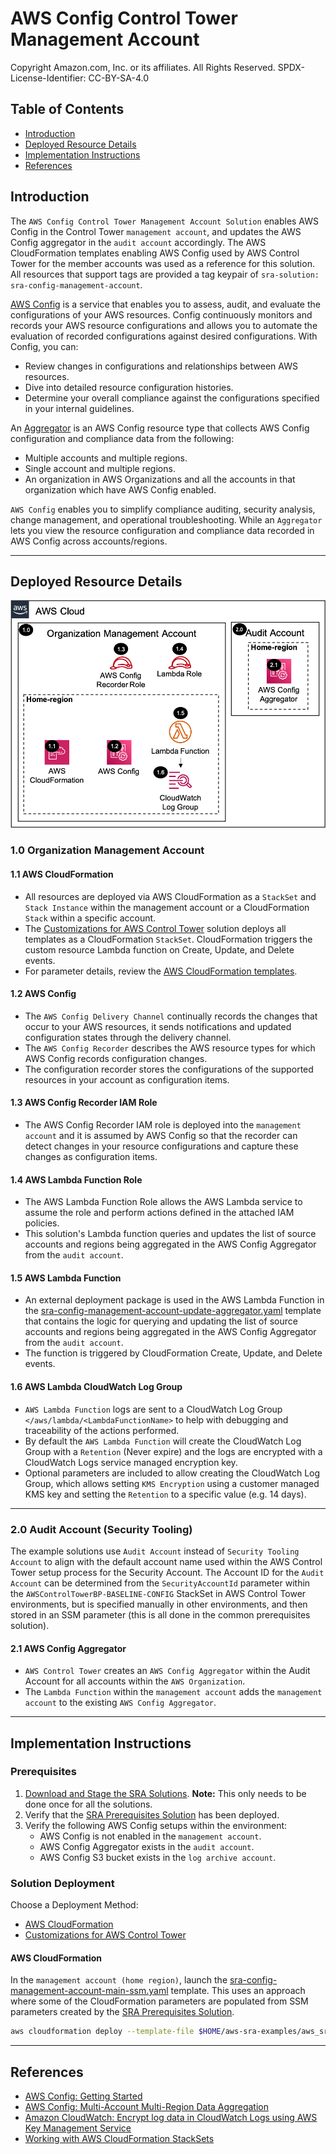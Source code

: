 # AWS Config Control Tower Management Account<!-- omit in toc -->

Copyright Amazon.com, Inc. or its affiliates. All Rights Reserved. SPDX-License-Identifier: CC-BY-SA-4.0

## Table of Contents<!-- omit in toc -->

- [Introduction](#introduction)
- [Deployed Resource Details](#deployed-resource-details)
- [Implementation Instructions](#implementation-instructions)
- [References](#references)

## Introduction

The `AWS Config Control Tower Management Account Solution` enables AWS Config in the Control Tower `management account`, and updates the AWS Config aggregator in the `audit account` accordingly. The AWS CloudFormation templates enabling AWS Config
used by AWS Control Tower for the member accounts was used as a reference for this solution. All resources that support tags are provided a tag keypair of `sra-solution: sra-config-management-account`.

[AWS Config](https://aws.amazon.com/config/) is a service that enables you to assess, audit, and evaluate the configurations of your AWS resources. Config continuously monitors and records your AWS resource configurations and allows you to automate
the evaluation of recorded configurations against desired configurations. With Config, you can:

- Review changes in configurations and relationships between AWS resources.
- Dive into detailed resource configuration histories.
- Determine your overall compliance against the configurations specified in your internal guidelines.

An [Aggregator](https://docs.aws.amazon.com/config/latest/developerguide/aggregate-data.html) is an AWS Config resource type that collects AWS Config configuration and compliance data from the following:

- Multiple accounts and multiple regions.
- Single account and multiple regions.
- An organization in AWS Organizations and all the accounts in that organization which have AWS Config enabled.

`AWS Config` enables you to simplify compliance auditing, security analysis, change management, and operational troubleshooting. While an `Aggregator` lets you view the resource configuration and compliance data recorded in AWS Config across
accounts/regions.

---

## Deployed Resource Details

![Architecture](./documentation/config-management-account.png)

### 1.0 Organization Management Account<!-- omit in toc -->

#### 1.1 AWS CloudFormation<!-- omit in toc -->

- All resources are deployed via AWS CloudFormation as a `StackSet` and `Stack Instance` within the management account or a CloudFormation `Stack` within a specific account.
- The [Customizations for AWS Control Tower](https://aws.amazon.com/solutions/implementations/customizations-for-aws-control-tower/) solution deploys all templates as a CloudFormation `StackSet`. CloudFormation triggers the custom resource Lambda
  function on Create, Update, and Delete events.
- For parameter details, review the [AWS CloudFormation templates](templates/).

#### 1.2 AWS Config<!-- omit in toc -->

- The `AWS Config Delivery Channel` continually records the changes that occur to your AWS resources, it sends notifications and updated configuration states through the delivery channel.
- The `AWS Config Recorder` describes the AWS resource types for which AWS Config records configuration changes.
- The configuration recorder stores the configurations of the supported resources in your account as configuration items.

#### 1.3 AWS Config Recorder IAM Role<!-- omit in toc -->

- The AWS Config Recorder IAM role is deployed into the `management account` and it is assumed by AWS Config so that the recorder can detect changes in your resource configurations and capture these changes as configuration items.

#### 1.4 AWS Lambda Function Role<!-- omit in toc -->

- The AWS Lambda Function Role allows the AWS Lambda service to assume the role and perform actions defined in the attached IAM policies.
- This solution's Lambda function queries and updates the list of source accounts and regions being aggregated in the AWS Config Aggregator from the `audit account`.

#### 1.5 AWS Lambda Function<!-- omit in toc -->

- An external deployment package is used in the AWS Lambda Function in the [sra-config-management-account-update-aggregator.yaml](templates/sra-config-management-account-update-aggregator.yaml) template that contains the logic for querying and
  updating the list of source accounts and regions being aggregated in the AWS Config Aggregator from the `audit account`.
- The function is triggered by CloudFormation Create, Update, and Delete events.

#### 1.6 AWS Lambda CloudWatch Log Group<!-- omit in toc -->

- `AWS Lambda Function` logs are sent to a CloudWatch Log Group `</aws/lambda/<LambdaFunctionName>` to help with debugging and traceability of the actions performed.
- By default the `AWS Lambda Function` will create the CloudWatch Log Group with a `Retention` (Never expire) and the logs are encrypted with a CloudWatch Logs service managed encryption key.
- Optional parameters are included to allow creating the CloudWatch Log Group, which allows setting `KMS Encryption` using a customer managed KMS key and setting the `Retention` to a specific value (e.g. 14 days).

---

### 2.0 Audit Account (Security Tooling)<!-- omit in toc -->

The example solutions use `Audit Account` instead of `Security Tooling Account` to align with the default account name used within the AWS Control Tower setup process for the Security Account. The Account ID for the `Audit Account`  can be determined from the `SecurityAccountId` parameter within the `AWSControlTowerBP-BASELINE-CONFIG` StackSet in AWS Control Tower environments, but is specified manually in other environments, and then stored in an SSM parameter (this is all done in the common prerequisites solution).


#### 2.1 AWS Config Aggregator<!-- omit in toc -->

- `AWS Control Tower` creates an `AWS Config Aggregator` within the Audit Account for all accounts within the `AWS Organization`.
- The `Lambda Function` within the `management account` adds the `management account` to the existing `AWS Config Aggregator`.

---

## Implementation Instructions

### Prerequisites<!-- omit in toc -->

1. [Download and Stage the SRA Solutions](../../../docs/DOWNLOAD-AND-STAGE-SOLUTIONS.md). **Note:** This only needs to be done once for all the solutions.
2. Verify that the [SRA Prerequisites Solution](../../common/common_prerequisites/) has been deployed.
3. Verify the following AWS Config setups within the environment:
   - AWS Config is not enabled in the `management account`.
   - AWS Config Aggregator exists in the `audit account`.
   - AWS Config S3 bucket exists in the `log archive account`.

### Solution Deployment<!-- omit in toc -->

Choose a Deployment Method:

- [AWS CloudFormation](#aws-cloudformation)
- [Customizations for AWS Control Tower](../../../docs/CFCT-DEPLOYMENT-INSTRUCTIONS.md)

#### AWS CloudFormation<!-- omit in toc -->

In the `management account (home region)`, launch the [sra-config-management-account-main-ssm.yaml](templates/sra-config-management-account-main-ssm.yaml) template. This uses an approach where some of the CloudFormation parameters are populated from SSM parameters created by the [SRA Prerequisites Solution](../../common/common_prerequisites/).

  ```bash
  aws cloudformation deploy --template-file $HOME/aws-sra-examples/aws_sra/solutions/config/config_management_account/templates/sra-config-management-account-main-ssm.yaml --stack-name sra-config-management-account-main-ssm --capabilities CAPABILITY_NAMED_IAM
  ```

---

## References

- [AWS Config: Getting Started](https://docs.aws.amazon.com/config/latest/developerguide/getting-started.html)
- [AWS Config: Multi-Account Multi-Region Data Aggregation](https://docs.aws.amazon.com/config/latest/developerguide/aggregate-data.html)
- [Amazon CloudWatch: Encrypt log data in CloudWatch Logs using AWS Key Management Service](https://docs.aws.amazon.com/AmazonCloudWatch/latest/logs/encrypt-log-data-kms.html)
- [Working with AWS CloudFormation StackSets](https://docs.aws.amazon.com/AWSCloudFormation/latest/UserGuide/what-is-cfnstacksets.html)
